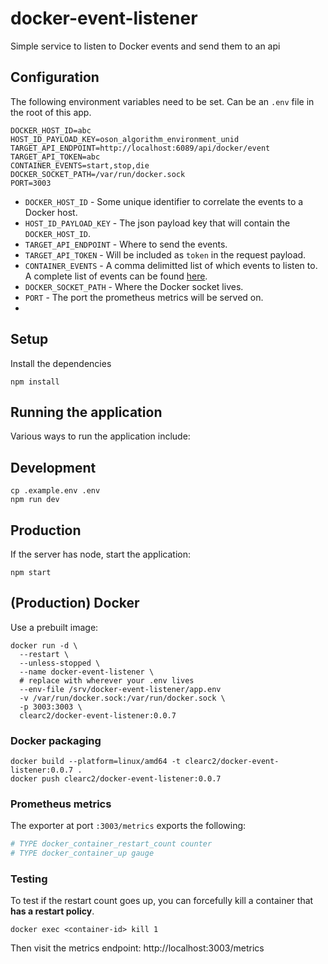 # docker-event-listener

Simple service to listen to Docker events and send them to an api

## Configuration
The following environment variables need to be set. Can be an `.env` file in the root of this app.

```env
DOCKER_HOST_ID=abc
HOST_ID_PAYLOAD_KEY=oson_algorithm_environment_unid
TARGET_API_ENDPOINT=http://localhost:6089/api/docker/event
TARGET_API_TOKEN=abc
CONTAINER_EVENTS=start,stop,die
DOCKER_SOCKET_PATH=/var/run/docker.sock
PORT=3003
```

- `DOCKER_HOST_ID` - Some unique identifier to correlate the events to a Docker host.
- `HOST_ID_PAYLOAD_KEY` - The json payload key that will contain the `DOCKER_HOST_ID`.
- `TARGET_API_ENDPOINT` - Where to send the events.
- `TARGET_API_TOKEN` - Will be included as `token` in the request payload.
- `CONTAINER_EVENTS` - A comma delimitted list of which events to listen to. A complete list of events can be found [here](https://docs.docker.com/reference/cli/docker/system/events/#containers).
- `DOCKER_SOCKET_PATH` - Where the Docker socket lives.
- `PORT` - The port the prometheus metrics will be served on.
- 
## Setup
Install the dependencies

```shell
npm install
```

## Running the application
Various ways to run the application include:

## Development

```shell
cp .example.env .env
npm run dev
```

## Production
If the server has node, start the application:

```shell
npm start
```

## (Production) Docker
Use a prebuilt image:

```shell
docker run -d \
  --restart \
  --unless-stopped \
  --name docker-event-listener \
  # replace with wherever your .env lives
  --env-file /srv/docker-event-listener/app.env
  -v /var/run/docker.sock:/var/run/docker.sock \
  -p 3003:3003 \
  clearc2/docker-event-listener:0.0.7
  ```

### Docker packaging
```shell
docker build --platform=linux/amd64 -t clearc2/docker-event-listener:0.0.7 .
docker push clearc2/docker-event-listener:0.0.7
```

### Prometheus metrics

The exporter at port `:3003/metrics` exports the following:
```sh
# TYPE docker_container_restart_count counter
# TYPE docker_container_up gauge
```

### Testing
To test if the restart count goes up, you can forcefully kill a container that **has a restart policy**.

```shell
docker exec <container-id> kill 1
```

Then visit the metrics endpoint: http://localhost:3003/metrics
